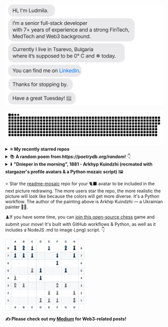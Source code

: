 [![](https://raw.githubusercontent.com/milaabl/milaabl/main/chat.svg)](https://www.linkedin.com/in/ludmila-a-dev/)

<!-- https://github.com/milaabl/milaabl/assets/86361434/c35b0e6f-acf0-435e-920d-b90faa4788ad -->

<img alt="Snake eating my contributions for breakfast🧉" src="https://raw.githubusercontent.com/milaabl/milaabl-readme/preview/github-contribution-grid-snake.svg" />

<details>
<summary>
  <strong>⭐ My recently starred repos </strong>
</summary>
  
<!-- Starred repos start -->
| Name | Url | Stars | Description |
| --- | --- |  --- |  --- |
| BogdanMFometescu/resume-builder|https://github.com/BogdanMFometescu/resume-builder|3|Django-based web application that allows users to create, update, and export professional resumes.|
| 0xMimir/Advance-CNN-LSTM-Model-for-Cryptocurrency-Forecasting|https://github.com/0xMimir/Advance-CNN-LSTM-Model-for-Cryptocurrency-Forecasting|5|CNN LSTM model used for predicting cryptocurrencies|
| b-hristov/b-hristov|https://github.com/b-hristov/b-hristov|1||
| CloverGit/CloverGit|https://github.com/CloverGit/CloverGit|5||
| TatevKaren/TatevKaren-data-science-portfolio|https://github.com/TatevKaren/TatevKaren-data-science-portfolio|51|Data Science Portfolio of Tatev Karen Aslanyan including Case Studies and Research Projects that I have completed that solve business problems or introduce new products. Case Study papers, codes, and additional resources are all included.|
| PiotrRut/elonmusk-twitter-notifier|https://github.com/PiotrRut/elonmusk-twitter-notifier|59|AI driven e-mail notifier for tweets mentioning stock from Elon Musk 📈|
| Vendicated/Vencord|https://github.com/Vendicated/Vencord|5471|The cutest Discord client mod|
| yeoman/yo|https://github.com/yeoman/yo|3751|CLI tool for running Yeoman generators|
| matter-labs/zksync-era|https://github.com/matter-labs/zksync-era|1285|zkSync era|
| 0age/create2crunch|https://github.com/0age/create2crunch|390|A Rust program for finding salts that create gas-efficient Ethereum addresses via CREATE2.|
| joshstevens19/ethereum-multicall|https://github.com/joshstevens19/ethereum-multicall|314|Ability to call many ethereum constant function calls in 1 JSONRPC request|
| threshold-network/token-dashboard|https://github.com/threshold-network/token-dashboard|21||
| LimeChain/mongoose-immutable-plugin|https://github.com/LimeChain/mongoose-immutable-plugin|2|Mongoose plugin guarding fields from modifications|
| ankitects/anki|https://github.com/ankitects/anki|16189|Anki's shared backend and web components, and the Qt frontend|
| lightningnetwork/lnd|https://github.com/lightningnetwork/lnd|7319|Lightning Network Daemon ⚡️|
| CoNarrative/mongo-immutable|https://github.com/CoNarrative/mongo-immutable|10|Immutable MongoDB.|
| lightningdevkit/rust-lightning|https://github.com/lightningdevkit/rust-lightning|1039|A highly modular Bitcoin Lightning library written in Rust. It's rust-lightning, not Rusty's Lightning!|
| node-lightning/node-lightning|https://github.com/node-lightning/node-lightning|128|Bitcoin Lighting Network implemented in Node.js|
| OpenZeppelin/openzeppelin-contracts-upgradeable|https://github.com/OpenZeppelin/openzeppelin-contracts-upgradeable|907|Upgradeable variant of OpenZeppelin Contracts, meant for use in upgradeable contracts. |
| dapphub/ds-test|https://github.com/dapphub/ds-test|194|Assertions, equality checks and other test helpers|
| hbarcelos/forge-multi-version|https://github.com/hbarcelos/forge-multi-version|23|Using forge with multiple solc versions|
| threshold-network/merkle-distribution|https://github.com/threshold-network/merkle-distribution|1|Threshold Network rewards generation and distribution|
| nucypher/nucypher-contracts|https://github.com/nucypher/nucypher-contracts|14|Ethereum contracts supporting TACo applications on the Threshold Network.|
| keep-network/tbtc-v2|https://github.com/keep-network/tbtc-v2|41|Trustlessly tokenized Bitcoin on Ethereum, version 2|
| TotallyMaliciousCryptoBro/TotallyMaliciousCryptoBro|https://github.com/TotallyMaliciousCryptoBro/TotallyMaliciousCryptoBro|4||
| ethereum/EIPs|https://github.com/ethereum/EIPs|12239|The Ethereum Improvement Proposal repository|
| pcaversaccio/reentrancy-attacks|https://github.com/pcaversaccio/reentrancy-attacks|1113|A chronological and (hopefully) complete list of reentrancy attacks to date.|
| StableLib/stablelib|https://github.com/StableLib/stablelib|148|A stable library of useful TypeScript/JavaScript code|
| snappyjs/node-request-queue|https://github.com/snappyjs/node-request-queue|8|A utility to queue up a number requests to be executed in parallel batches with possible waitTime between them.|
| TP-Lab/tp-js-sdk|https://github.com/TP-Lab/tp-js-sdk|185|TokenPocket JS API for Dapp of ETH, IOST, TRON, COSMOS, SOLANA, EOS etc. (mobile only)|

<!-- Starred repos end -->

</details>

<details>
  <summary>📚 <strong>A random poem from <em>https://poetrydb.org/random</em>!</strong> 👇 </summary>

<!-- Start poem -->
# 💮 The Canterbury Tales. The Man of Law's Tale. by *Geoffrey Chaucer*

<p>
    THE PROLOGUE.<br/><br/>Our Hoste saw well that the brighte sun<br/>Th' arc of his artificial day had run<br/>The fourthe part, and half an houre more;<br/>And, though he were not deep expert in lore,<br/>He wist it was the eight-and-twenty day<br/>Of April, that is messenger to May;<br/>And saw well that the shadow of every tree<br/>Was in its length of the same quantity<br/>That was the body erect that caused it;<br/>And therefore by the shadow he took his wit,<br/>That Phoebus, which that shone so clear and bright,<br/>Degrees was five-and-forty clomb on height;<br/>And for that day, as in that latitude,<br/>It was ten of the clock, he gan conclude;<br/>And suddenly he plight his horse about.<br/><br/>"Lordings," quoth he, "I warn you all this rout,<br/>The fourthe partie of this day is gone.<br/>Now for the love of God and of Saint John<br/>Lose no time, as farforth as ye may.<br/>Lordings, the time wasteth night and day,<br/>And steals from us, what privily sleeping,<br/>And what through negligence in our waking,<br/>As doth the stream, that turneth never again,<br/>Descending from the mountain to the plain.<br/>Well might Senec, and many a philosopher,<br/>Bewaile time more than gold in coffer.<br/>For loss of chattels may recover'd be,<br/>But loss of time shendeth us, quoth he.<br/><br/>It will not come again, withoute dread,<br/>No more than will Malkin's maidenhead,<br/>When she hath lost it in her wantonness.<br/>Let us not moulde thus in idleness.<br/>"Sir Man of Law," quoth he, "so have ye bliss,<br/>Tell us a tale anon, as forword is.<br/>Ye be submitted through your free assent<br/>To stand in this case at my judgement.<br/>Acquit you now, and holde your behest;<br/>Then have ye done your devoir at the least."<br/>"Hoste," quoth he, "de par dieux jeo asente;<br/>To breake forword is not mine intent.<br/>Behest is debt, and I would hold it fain,<br/>All my behest; I can no better sayn.<br/>For such law as a man gives another wight,<br/>He should himselfe usen it by right.<br/>Thus will our text: but natheless certain<br/>I can right now no thrifty tale sayn,<br/>But Chaucer (though he can but lewedly<br/>On metres and on rhyming craftily)<br/>Hath said them, in such English as he can,<br/>Of olde time, as knoweth many a man.<br/>And if he have not said them, leve brother,<br/>In one book, he hath said them in another<br/>For he hath told of lovers up and down,<br/>More than Ovide made of mentioun<br/>In his Epistolae, that be full old.<br/>Why should I telle them, since they he told?<br/>In youth he made of Ceyx and Alcyon,<br/>And since then he hath spoke of every one<br/>These noble wives, and these lovers eke.<br/>Whoso that will his large volume seek<br/>Called the Saintes' Legend of Cupid:<br/>There may he see the large woundes wide<br/>Of Lucrece, and of Babylon Thisbe;<br/>The sword of Dido for the false Enee;<br/>The tree of Phillis for her Demophon;<br/>The plaint of Diane, and of Hermion,<br/>Of Ariadne, and Hypsipile;<br/>The barren isle standing in the sea;<br/>The drown'd Leander for his fair Hero;<br/>The teares of Helene, and eke the woe<br/>Of Briseis, and Laodamia;<br/>The cruelty of thee, Queen Medea,<br/>Thy little children hanging by the halse,<br/>For thy Jason, that was of love so false.<br/>Hypermnestra, Penelop', Alcest',<br/>Your wifehood he commendeth with the best.<br/>But certainly no worde writeth he<br/>Of thilke wick' example of Canace,<br/>That loved her own brother sinfully;<br/>(Of all such cursed stories I say, Fy),<br/>Or else of Tyrius Apollonius,<br/>How that the cursed king Antiochus<br/>Bereft his daughter of her maidenhead;<br/>That is so horrible a tale to read,<br/>When he her threw upon the pavement.<br/>And therefore he, of full avisement,<br/>Would never write in none of his sermons<br/>Of such unkind abominations;<br/>Nor I will none rehearse, if that I may.<br/>But of my tale how shall I do this day?<br/>Me were loth to be liken'd doubteless<br/>To Muses, that men call Pierides<br/>(Metamorphoseos  wot what I mean),<br/>But natheless I recke not a bean,<br/>Though I come after him with hawebake;<br/>I speak in prose, and let him rhymes make."<br/>And with that word, he with a sober cheer<br/>Began his tale, and said as ye shall hear.<br/><br/>THE TALE.<br/><br/>O scatheful harm, condition of poverty,<br/>With thirst, with cold, with hunger so confounded;<br/>To aske help thee shameth in thine hearte;<br/>If thou none ask, so sore art thou y-wounded,<br/>That very need unwrappeth all thy wound hid.<br/>Maugre thine head thou must for indigence<br/>Or steal, or beg, or borrow thy dispence.<br/><br/>Thou blamest Christ, and sayst full bitterly,<br/>He misdeparteth riches temporal;<br/>Thy neighebour thou witest sinfully,<br/>And sayst, thou hast too little, and he hath all:<br/>"Parfay (sayst thou) sometime he reckon shall,<br/>When that his tail shall brennen in the glede,<br/>For he not help'd the needful in their need."<br/><br/>Hearken what is the sentence of the wise:<br/>Better to die than to have indigence.<br/>Thy selve neighebour will thee despise,<br/>If thou be poor, farewell thy reverence.<br/>Yet of the wise man take this sentence,<br/>Alle the days of poore men be wick',<br/>Beware therefore ere thou come to that prick.<br/><br/>If thou be poor, thy brother hateth thee,<br/>And all thy friendes flee from thee, alas!<br/>O riche merchants, full of wealth be ye,<br/>O noble, prudent folk, as in this case,<br/>Your bagges be not fill'd with ambes ace,<br/>But with six-cinque, that runneth for your chance;<br/>At Christenmass well merry may ye dance.<br/><br/>Ye seeke land and sea for your winnings,<br/>As wise folk ye knowen all th' estate<br/>Of regnes; ye be fathers of tidings,<br/>And tales, both of peace and of debate:<br/>I were right now of tales desolate,<br/>But that a merchant, gone in many a year,<br/>Me taught a tale, which ye shall after hear.<br/><br/>In Syria whilom dwelt a company<br/>Of chapmen rich, and thereto sad and true,<br/>Clothes of gold, and satins rich of hue.<br/>That widewhere sent their spicery,<br/>Their chaffare was so thriftly and so new,<br/>That every wight had dainty to chaffare<br/>With them, and eke to selle them their ware.<br/><br/>Now fell it, that the masters of that sort<br/>Have shapen them to Rome for to wend,<br/>Were it for chapmanhood or for disport,<br/>None other message would they thither send,<br/>But come themselves to Rome, this is the end:<br/>And in such place as thought them a vantage<br/>For their intent, they took their herbergage.<br/><br/>Sojourned have these merchants in that town<br/>A certain time as fell to their pleasance:<br/>And so befell, that th' excellent renown<br/>Of th' emperore's daughter, Dame Constance,<br/>Reported was, with every circumstance,<br/>Unto these Syrian merchants in such wise,<br/>From day to day, as I shall you devise<br/><br/>This was the common voice of every man<br/>"Our emperor of Rome, God him see,<br/>A daughter hath, that since the the world began,<br/>To reckon as well her goodness and beauty,<br/>Was never such another as is she:<br/>I pray to God in honour her sustene,<br/>And would she were of all Europe the queen.<br/><br/>"In her is highe beauty without pride,<br/>And youth withoute greenhood or folly:<br/>To all her workes virtue is her guide;<br/>Humbless hath slain in her all tyranny:<br/>She is the mirror of all courtesy,<br/>Her heart a very chamber of holiness,<br/>Her hand minister of freedom for almess."<br/><br/>And all this voice was sooth, as God is true;<br/>But now to purpose let us turn again.<br/>These merchants have done freight their shippes new,<br/>And when they have this blissful maiden seen,<br/>Home to Syria then they went full fain,<br/>And did their needes, as they have done yore,<br/>And liv'd in weal; I can you say no more.<br/><br/>Now fell it, that these merchants stood in grace<br/>Of him that was the Soudan of Syrie:<br/>For when they came from any strange place<br/>He would of his benigne courtesy<br/>Make them good cheer, and busily espy<br/>Tidings of sundry regnes, for to lear<br/>The wonders that they mighte see or hear.<br/><br/>Amonges other thinges, specially<br/>These merchants have him told of Dame Constance<br/>So great nobless, in earnest so royally,<br/>That this Soudan hath caught so great pleasance<br/>To have her figure in his remembrance,<br/>That all his lust, and all his busy cure,<br/>Was for to love her while his life may dure.<br/><br/>Paraventure in thilke large book,<br/>Which that men call the heaven, y-written was<br/>With starres, when that he his birthe took,<br/>That he for love should have his death, alas!<br/>For in the starres, clearer than is glass,<br/>Is written, God wot, whoso could it read,<br/>The death of every man withoute dread.<br/><br/>In starres many a winter therebeforn<br/>Was writ the death of Hector, Achilles,<br/>Of Pompey, Julius, ere they were born;<br/>The strife of Thebes; and of Hercules,<br/>Of Samson, Turnus, and of Socrates<br/>The death; but mennes wittes be so dull,<br/>That no wight can well read it at the full.<br/><br/>This Soudan for his privy council sent,<br/>And, shortly of this matter for to pace,<br/>He hath to them declared his intent,<br/>And told them certain, but he might have grace<br/>To have Constance, within a little space,<br/>He was but dead; and charged them in hie<br/>To shape for his life some remedy.<br/><br/>Diverse men diverse thinges said;<br/>And arguments they casten up and down;<br/>Many a subtle reason forth they laid;<br/>They speak of magic, and abusion;<br/>But finally, as in conclusion,<br/>They cannot see in that none avantage,<br/>Nor in no other way, save marriage.<br/><br/>Then saw they therein such difficulty<br/>By way of reason, for to speak all plain,<br/>Because that there was such diversity<br/>Between their bothe lawes, that they sayn,<br/>They trowe that no Christian prince would fain<br/>Wedden his child under our lawe sweet,<br/>That us was given by Mahound our prophete.<br/><br/>And he answered: "Rather than I lose<br/>Constance, I will be christen'd doubteless<br/>I must be hers, I may none other choose,<br/>I pray you hold your arguments in peace,<br/>Save my life, and be not reckeless<br/>To gette her that hath my life in cure,<br/>For in this woe I may not long endure."<br/><br/>What needeth greater dilatation?<br/>I say, by treaty and ambassadry,<br/>And by the Pope's mediation,<br/>And all the Church, and all the chivalry,<br/>That in destruction of Mah'metry,<br/>And in increase of Christe's lawe dear,<br/>They be accorded so as ye may hear;<br/><br/>How that the Soudan, and his baronage,<br/>And all his lieges, shall y-christen'd be,<br/>And he shall have Constance in marriage,<br/>And certain gold, I n'ot what quantity,<br/>And hereto find they suffisant surety.<br/>The same accord is sworn on either side;<br/>Now, fair Constance, Almighty God thee guide!<br/><br/>Now woulde some men waiten, as I guess,<br/>That I should tellen all the purveyance,<br/>The which the emperor of his noblesse<br/>Hath shapen for his daughter, Dame Constance.<br/>Well may men know that so great ordinance<br/>May no man tellen in a little clause,<br/>As was arrayed for so high a cause.<br/><br/>Bishops be shapen with her for to wend,<br/>Lordes, ladies, and knightes of renown,<br/>And other folk enough, this is the end.<br/>And notified is throughout all the town,<br/>That every wight with great devotioun<br/>Should pray to Christ, that he this marriage<br/>Receive in gree, and speede this voyage.<br/><br/>The day is comen of her departing, --<br/>I say the woful fatal day is come,<br/>That there may be no longer tarrying,<br/>But forward they them dressen all and some.<br/>Constance, that was with sorrow all o'ercome,<br/>Full pale arose, and dressed her to wend,<br/>For well she saw there was no other end.<br/><br/>Alas! what wonder is it though she wept,<br/>That shall be sent to a strange nation<br/>From friendes, that so tenderly her kept,<br/>And to be bound under subjection<br/>of one, she knew not his condition?<br/>Husbands be all good, and have been of yore,<br/>That knowe wives; I dare say no more.<br/><br/>"Father," she said, "thy wretched child Constance,<br/>Thy younge daughter, foster'd up so soft,<br/>And you, my mother, my sov'reign pleasance<br/>Over all thing, out-taken Christ on loft,<br/>Constance your child her recommendeth oft<br/>Unto your grace; for I shall to Syrie,<br/>Nor shall I ever see you more with eye.<br/><br/>"Alas! unto the barbarous nation<br/>I must anon, since that it is your will:<br/>But Christ, that starf for our redemption,<br/>So give me grace his hestes to fulfil.<br/>I, wretched woman, no force though I spill!<br/>Women are born to thraldom and penance,<br/>And to be under mannes governance."<br/><br/>I trow at Troy when Pyrrhus brake the wall,<br/>Or Ilion burnt, or Thebes the city,<br/>Nor at Rome for the harm through Hannibal,<br/>That Romans hath y-vanquish'd times three,<br/>Was heard such tender weeping for pity,<br/>As in the chamber was for her parting;<br/>But forth she must, whether she weep or sing.<br/><br/>O firste moving cruel Firmament,<br/>With thy diurnal sway that crowdest aye,<br/>And hurtlest all from East till Occident<br/>That naturally would hold another way;<br/>Thy crowding set the heav'n in such array<br/>At the beginning of this fierce voyage,<br/>That cruel Mars hath slain this marriage.<br/><br/>Unfortunate ascendant tortuous,<br/>Of which the lord is helpless fall'n, alas!<br/>Out of his angle into the darkest house;<br/>O Mars, O Atyzar, as in this case;<br/>O feeble Moon, unhappy is thy pace.<br/>Thou knittest thee where thou art not receiv'd,<br/>Where thou wert well, from thennes art thou weiv'd.<br/><br/>Imprudent emperor of Rome, alas!<br/>Was there no philosopher in all thy town?<br/>Is no time bet than other in such case?<br/>Of voyage is there none election,<br/>Namely to folk of high condition,<br/>Not when a root is of a birth y-know?<br/>Alas! we be too lewed, or too slow.<br/><br/>To ship was brought this woeful faire maid<br/>Solemnely, with every circumstance:<br/>"Now Jesus Christ be with you all," she said.<br/>There is no more,but "Farewell, fair Constance."<br/>She pained her to make good countenance.<br/>And forth I let her sail in this manner,<br/>And turn I will again to my matter.<br/><br/>The mother of the Soudan, well of vices,<br/>Espied hath her sone's plain intent,<br/>How he will leave his olde sacrifices:<br/>And right anon she for her council sent,<br/>And they be come, to knowe what she meant,<br/>And when assembled was this folk in fere,<br/>She sat her down, and said as ye shall hear.<br/><br/>"Lordes," she said, "ye knowen every one,<br/>How that my son in point is for to lete<br/>The holy lawes of our Alkaron,<br/>Given by God's messenger Mahomete:<br/>But one avow to greate God I hete,<br/>Life shall rather out of my body start,<br/>Than Mahomet's law go out of mine heart.<br/><br/>"What should us tiden of this newe law,<br/>But thraldom to our bodies, and penance,<br/>And afterward in hell to be y-draw,<br/>For we renied Mahound our creance?<br/>But, lordes, will ye maken assurance,<br/>As I shall say, assenting to my lore?<br/>And I shall make us safe for evermore."<br/><br/>They sworen and assented every man<br/>To live with her and die, and by her stand:<br/>And every one, in the best wise he can,<br/>To strengthen her shall all his friendes fand.<br/>And she hath this emprise taken in hand,<br/>Which ye shall heare that I shall devise;<br/>And to them all she spake right in this wise.<br/><br/>"We shall first feign us Christendom to take;<br/>Cold water shall not grieve us but a lite:<br/>And I shall such a feast and revel make,<br/>That, as I trow, I shall the Soudan quite.<br/>For though his wife be christen'd ne'er so white,<br/>She shall have need to wash away the red,<br/>Though she a fount of water with her led."<br/><br/>O Soudaness, root of iniquity,<br/>Virago thou, Semiramis the second!<br/>O serpent under femininity,<br/>Like to the serpent deep in hell y-bound!<br/>O feigned woman, all that may confound<br/>Virtue and innocence, through thy malice,<br/>Is bred in thee, as nest of every vice!<br/><br/>O Satan envious! since thilke day<br/>That thou wert chased from our heritage,<br/>Well knowest thou to woman th' olde way.<br/>Thou madest Eve to bring us in servage:<br/>Thou wilt fordo this Christian marriage:<br/>Thine instrument so (well-away the while!)<br/>Mak'st thou of women when thou wilt beguile.<br/><br/>This Soudaness, whom I thus blame and warray,<br/>Let privily her council go their way:<br/>Why should I in this tale longer tarry?<br/>She rode unto the Soudan on a day,<br/>And said him, that she would reny her lay,<br/>And Christendom of priestes' handes fong,<br/>Repenting her she heathen was so long;<br/><br/>Beseeching him to do her that honour,<br/>That she might have the Christian folk to feast:<br/>"To please them I will do my labour."<br/>The Soudan said, "I will do at your hest,"<br/>And kneeling, thanked her for that request;<br/>So glad he was, he wist not what to say.<br/>She kiss'd her son, and home she went her way.<br/><br/>Arrived be these Christian folk to land<br/>In Syria, with a great solemne rout,<br/>And hastily this Soudan sent his sond,<br/>First to his mother, and all the realm about,<br/>And said, his wife was comen out of doubt,<br/>And pray'd them for to ride again the queen,<br/>The honour of his regne to sustene.<br/><br/>Great was the press, and rich was the array<br/>Of Syrians and Romans met in fere.<br/>The mother of the Soudan rich and gay<br/>Received her with all so glad a cheer<br/>As any mother might her daughter dear<br/>And to the nexte city there beside<br/>A softe pace solemnely they ride.<br/><br/>Nought, trow I, the triumph of Julius<br/>Of which that Lucan maketh such a boast,<br/>Was royaller, or more curious,<br/>Than was th' assembly of this blissful host<br/>But O this scorpion, this wicked ghost,<br/>The Soudaness, for all her flattering<br/>Cast under this full mortally to sting.<br/><br/>The Soudan came himself soon after this,<br/>So royally, that wonder is to tell,<br/>And welcomed her with all joy and bliss.<br/>And thus in mirth and joy I let them dwell.<br/>The fruit of his matter is that I tell;<br/>When the time came, men thought it for the best<br/>That revel stint, and men go to their rest.<br/><br/>The time is come that this old Soudaness<br/>Ordained hath the feast of which I told,<br/>And to the feast the Christian folk them dress<br/>In general, yea, bothe young and old.<br/>There may men feast and royalty behold,<br/>And dainties more than I can you devise;<br/>But all too dear they bought it ere they rise.<br/><br/>O sudden woe, that ev'r art successour<br/>To worldly bliss! sprent is with bitterness<br/>Th' end of our joy, of our worldly labour;<br/>Woe occupies the fine of our gladness.<br/>Hearken this counsel, for thy sickerness:<br/>Upon thy glade days have in thy mind<br/>The unware woe of harm, that comes behind.<br/><br/>For, shortly for to tell it at a word,<br/>The Soudan and the Christians every one<br/>Were all to-hewn and sticked at the board,<br/>But it were only Dame Constance alone.<br/>This olde Soudaness, this cursed crone,<br/>Had with her friendes done this cursed deed,<br/>For she herself would all the country lead.<br/><br/>Nor there was Syrian that was converted,<br/>That of the counsel of the Soudan wot,<br/>That was not all to-hewn, ere he asterted:<br/>And Constance have they ta'en anon foot-hot,<br/>And in a ship all steereless, God wot,<br/>They have her set, and bid her learn to sail<br/>Out of Syria again-ward to Itale.<br/><br/>A certain treasure that she thither lad,<br/>And, sooth to say, of victual great plenty,<br/>They have her giv'n, and clothes eke she had<br/>And forth she sailed in the salte sea:<br/>O my Constance, full of benignity,<br/>O emperores younge daughter dear,<br/>He that is lord of fortune be thy steer!<br/><br/>She bless'd herself, and with full piteous voice<br/>Unto the cross of Christ thus saide she;<br/>"O dear, O wealful altar, holy cross,<br/>Red of the Lambes blood, full of pity,<br/>That wash'd the world from old iniquity,<br/>Me from the fiend and from his clawes keep,<br/>That day that I shall drenchen in the deepe.<br/><br/>"Victorious tree, protection of the true,<br/>That only worthy were for to bear<br/>The King of Heaven, with his woundes new,<br/>The white Lamb, that hurt was with a spear;<br/>Flemer of fiendes out of him and her<br/>On which thy limbes faithfully extend,<br/>Me keep, and give me might my life to mend."<br/><br/>Yeares and days floated this creature<br/>Throughout the sea of Greece, unto the strait<br/>Of Maroc, as it was her a venture:<br/>On many a sorry meal now may she bait,<br/>After her death full often may she wait,<br/>Ere that the wilde waves will her drive<br/>Unto the place there as she shall arrive.<br/><br/>Men mighten aske, why she was not slain?<br/>Eke at the feast who might her body save?<br/>And I answer to that demand again,<br/>Who saved Daniel in the horrible cave,<br/>Where every wight, save he, master or knave,<br/>Was with the lion frett, ere he astart?<br/>No wight but God, that he bare in his heart.<br/><br/>God list to shew his wonderful miracle<br/>In her, that we should see his mighty workes:<br/>Christ, which that is to every harm triacle,<br/>By certain meanes oft, as knowe clerkes,<br/>Doth thing for certain ende, that full derk is<br/>To manne's wit, that for our, ignorance<br/>Ne cannot know his prudent purveyance.<br/><br/>Now since she was not at the feast y-slaw,<br/>Who kepte her from drowning in the sea?<br/>Who kepte Jonas in the fish's maw,<br/>Till he was spouted up at Nineveh?<br/>Well may men know, it was no wight but he<br/>That kept the Hebrew people from drowning,<br/>With drye feet throughout the sea passing.<br/><br/>Who bade the foure spirits of tempest,<br/>That power have t' annoye land and sea,<br/>Both north and south, and also west and east,<br/>Annoye neither sea, nor land, nor tree?<br/>Soothly the commander of that was he<br/>That from the tempest aye this woman kept,<br/>As well when she awoke as when she slept.<br/><br/>Where might this woman meat and drinke have?<br/>Three year and more how lasted her vitaille?<br/>Who fed the Egyptian Mary in the cave<br/>Or in desert? no wight but Christ sans faille.<br/>Five thousand folk it was as great marvaille<br/>With loaves five and fishes two to feed<br/>God sent his foison at her greate need.<br/><br/>She drived forth into our ocean<br/>Throughout our wilde sea, till at the last<br/>Under an hold, that nempnen I not can,<br/>Far in Northumberland, the wave her cast<br/>And in the sand her ship sticked so fast<br/>That thennes would it not in all a tide:<br/>The will of Christ was that she should abide.<br/><br/>The Constable of the castle down did fare<br/>To see this wreck, and all the ship he sought,<br/>And found this weary woman full of care;<br/>He found also the treasure that she brought:<br/>In her language mercy she besought,<br/>The life out of her body for to twin,<br/>Her to deliver of woe that she was in.<br/><br/>A manner Latin corrupt  was her speech,<br/>But algate thereby was she understond.<br/>The Constable, when him list no longer seech,<br/>This woeful woman brought he to the lond.<br/>She kneeled down, and thanked Godde's sond;<br/>But what she was she would to no man say<br/>For foul nor fair, although that she should dey.<br/><br/>She said, she was so mazed in the sea,<br/>That she forgot her minde, by her truth.<br/>The Constable had of her so great pity<br/>And eke his wife, that they wept for ruth:<br/>She was so diligent withoute slouth<br/>To serve and please every one in that place,<br/>That all her lov'd, that looked in her face.<br/><br/>The Constable and Dame Hermegild his wife<br/>Were Pagans, and that country every where;<br/>But Hermegild lov'd Constance as her life;<br/>And Constance had so long sojourned there<br/>In orisons, with many a bitter tear,<br/>Till Jesus had converted through His grace<br/>Dame Hermegild, Constabless of that place.<br/><br/>In all that land no Christians durste rout;<br/>All Christian folk had fled from that country<br/>Through Pagans, that conquered all about<br/>The plages of the North by land and sea.<br/>To Wales had fled the Christianity<br/>Of olde Britons, dwelling in this isle;<br/>There was their refuge for the meanewhile.<br/><br/>But yet n'ere Christian Britons so exiled,<br/>That there n'ere some which in their privity<br/>Honoured Christ, and heathen folk beguiled;<br/>And nigh the castle such there dwelled three:<br/>And one of them was blind, and might not see,<br/>But it were with thilk eyen of his mind,<br/>With which men maye see when they be blind.<br/><br/>Bright was the sun, as in a summer's day,<br/>For which the Constable, and his wife also,<br/>And Constance, have y-take the righte way<br/>Toward the sea a furlong way or two,<br/>To playen, and to roame to and fro;<br/>And in their walk this blinde man they met,<br/>Crooked and old, with eyen fast y-shet.<br/><br/>"In the name of Christ," cried this blind Briton,<br/>"Dame Hermegild, give me my sight again!"<br/>This lady wax'd afrayed of that soun',<br/>Lest that her husband, shortly for to sayn,<br/>Would her for Jesus Christe's love have slain,<br/>Till Constance made her hold, and bade her wirch<br/>The will of Christ, as daughter of holy Church<br/><br/>The Constable wax'd abashed of that sight,<br/>And saide; "What amounteth all this fare?"<br/>Constance answered; "Sir, it is Christ's might,<br/>That helpeth folk out of the fiendes snare:"<br/>And so farforth she gan our law declare,<br/>That she the Constable, ere that it were eve,<br/>Converted, and on Christ made him believe.<br/><br/>This Constable was not lord of the place<br/>Of which I speak, there as he Constance fand,<br/>But kept it strongly many a winter space,<br/>Under Alla, king of Northumberland,<br/>That was full wise, and worthy of his hand<br/>Against the Scotes, as men may well hear;<br/>But turn I will again to my mattere.<br/><br/>Satan, that ever us waiteth to beguile,<br/>Saw of Constance all her perfectioun,<br/>And cast anon how he might quite her while;<br/>And made a young knight, that dwelt in that town,<br/>Love her so hot of foul affectioun,<br/>That verily him thought that he should spill<br/>But he of her might ones have his will.<br/><br/>He wooed her, but it availed nought;<br/>She woulde do no sinne by no way:<br/>And for despite, he compassed his thought<br/>To make her a shameful death to dey;<br/>He waiteth when the Constable is away,<br/>And privily upon a night he crept<br/>In Hermegilda's chamber while she slept.<br/><br/>Weary, forwaked in her orisons,<br/>Sleepeth Constance, and Hermegild also.<br/>This knight, through Satanas' temptation;<br/>All softetly is to the bed y-go,<br/>And cut the throat of Hermegild in two,<br/>And laid the bloody knife by Dame Constance,<br/>And went his way, there God give him mischance.<br/><br/>Soon after came the Constable home again,<br/>And eke Alla that king was of that land,<br/>And saw his wife dispiteously slain,<br/>For which full oft he wept and wrung his hand;<br/>And ill the bed the bloody knife he fand<br/>By Dame Constance: Alas! what might she say?<br/>For very woe her wit was all away.<br/><br/>To King Alla was told all this mischance<br/>And eke the time, and where, and in what wise<br/>That in a ship was founden this Constance,<br/>As here before ye have me heard devise:<br/>The kinges heart for pity gan agrise,<br/>When he saw so benign a creature<br/>Fall in disease and in misaventure.<br/><br/>For as the lamb toward his death is brought,<br/>So stood this innocent before the king:<br/>This false knight, that had this treason wrought,<br/>Bore her in hand that she had done this thing:<br/>But natheless there was great murmuring<br/>Among the people, that say they cannot guess<br/>That she had done so great a wickedness.<br/><br/>For they had seen her ever virtuous,<br/>And loving Hermegild right as her life:<br/>Of this bare witness each one in that house,<br/>Save he that Hermegild slew with his knife:<br/>This gentle king had caught a great motife<br/>Of this witness, and thought he would inquere<br/>Deeper into this case, the truth to lear.<br/><br/>Alas! Constance, thou has no champion,<br/>Nor fighte canst thou not, so well-away!<br/>But he that starf for our redemption,<br/>And bound Satan, and yet li'th where he lay,<br/>So be thy stronge champion this day:<br/>For, but Christ upon thee miracle kithe,<br/>Withoute guilt thou shalt be slain as swithe.<br/><br/>She set her down on knees, and thus she said;<br/>"Immortal God, that savedest Susanne<br/>From false blame; and thou merciful maid,<br/>Mary I mean, the daughter to Saint Anne,<br/>Before whose child the angels sing Osanne,<br/>If I be guiltless of this felony,<br/>My succour be, or elles shall I die."<br/><br/>Have ye not seen sometime a pale face<br/>(Among a press) of him that hath been lad<br/>Toward his death, where he getteth no grace,<br/>And such a colour in his face hath had,<br/>Men mighte know him that was so bestad<br/>Amonges all the faces in that rout?<br/>So stood Constance, and looked her about.<br/><br/>O queenes living in prosperity,<br/>Duchesses, and ye ladies every one,<br/>Have some ruth on her adversity!<br/>An emperor's daughter, she stood alone;<br/>She had no wight to whom to make her moan.<br/>O blood royal, that standest in this drede,<br/>Far be thy friendes in thy greate need!<br/><br/>This king Alla had such compassioun,<br/>As gentle heart is full filled of pity,<br/>That from his eyen ran the water down<br/>"Now hastily do fetch a book," quoth he;<br/>"And if this knight will sweare, how that she<br/>This woman slew, yet will we us advise<br/>Whom that we will that shall be our justice."<br/><br/>A Briton book, written with Evangiles,<br/>Was  fetched, and on this book he swore anon<br/>She guilty was; and, in the meanewhiles,<br/>An hand him smote upon the necke bone,<br/>That down he fell at once right as a stone:<br/>And both his eyen burst out of his face<br/>In sight of ev'rybody in that place.<br/><br/>A voice was heard, in general audience,<br/>That said; "Thou hast deslander'd guilteless<br/>The daughter of holy Church in high presence;<br/>Thus hast thou done, and yet hold I my peace?"<br/>Of this marvel aghast was all the press,<br/>As mazed folk they stood every one<br/>For dread of wreake, save Constance alone.<br/><br/>Great was the dread and eke the repentance<br/>Of them that hadde wrong suspicion<br/>Upon this sely innocent Constance;<br/>And for this miracle, in conclusion,<br/>And by Constance's mediation,<br/>The king, and many another in that place,<br/>Converted was, thanked be Christe's grace!<br/><br/>This false knight was slain for his untruth<br/>By judgement of Alla hastily;<br/>And yet Constance had of his death great ruth;<br/>And after this Jesus of his mercy<br/>Made Alla wedde full solemnely<br/>This holy woman, that is so bright and sheen,<br/>And thus hath Christ y-made Constance a queen.<br/><br/>But who was woeful, if I shall not lie,<br/>Of this wedding but Donegild, and no mo',<br/>The kinge's mother, full of tyranny?<br/>Her thought her cursed heart would burst in two;<br/>She would not that her son had done so;<br/>Her thought it a despite that he should take<br/>So strange a creature unto his make.<br/><br/>Me list not of the chaff nor of the stre<br/>Make so long a tale, as of the corn.<br/>What should I tellen of the royalty<br/>Of this marriage, or which course goes beforn,<br/>Who bloweth in a trump or in an horn?<br/>The fruit of every tale is for to say;<br/>They eat and drink, and dance, and sing, and play.<br/><br/>They go to bed, as it was skill and right;<br/>For though that wives be full holy things,<br/>They muste take in patience at night<br/>Such manner necessaries as be pleasings<br/>To folk that have y-wedded them with rings,<br/>And lay a lite their holiness aside<br/>As for the time, it may no better betide.<br/><br/>On her he got a knave child anon,<br/>And to a Bishop and to his Constable eke<br/>He took his wife to keep, when he is gone<br/>To Scotland-ward, his foemen for to seek.<br/>Now fair Constance, that is so humble and meek,<br/>So long is gone with childe till that still<br/>She held her chamb'r, abiding Christe's will<br/><br/>The time is come, a knave child she bare;<br/>Mauricius at the font-stone they him call.<br/>This Constable doth forth come a messenger,<br/>And wrote unto his king that clep'd was All',<br/>How that this blissful tiding is befall,<br/>And other tidings speedful for to say<br/>He hath the letter, and forth he go'th his way.<br/><br/>This messenger, to do his avantage,<br/>Unto the kinge's mother rideth swithe,<br/>And saluteth her full fair in his language.<br/>"Madame," quoth he, "ye may be glad and blithe,<br/>And thanke God an hundred thousand sithe;<br/>My lady queen hath child, withoute doubt,<br/>To joy and bliss of all this realm about.<br/><br/>"Lo, here the letter sealed of this thing,<br/>That I must bear with all the haste I may:<br/>If ye will aught unto your son the king,<br/>I am your servant both by night and day."<br/>Donegild answer'd, "As now at this time, nay;<br/>But here I will all night thou take thy rest,<br/>To-morrow will I say thee what me lest."<br/><br/>This messenger drank sadly ale and wine,<br/>And stolen were his letters privily<br/>Out of his box, while he slept as a swine;<br/>And counterfeited was full subtilly<br/>Another letter, wrote full sinfully,<br/>Unto the king, direct of this mattere<br/>From his Constable, as ye shall after hear.<br/><br/>This letter said, the queen deliver'd was<br/>Of so horrible a fiendlike creature,<br/>That in the castle none so hardy was<br/>That any while he durst therein endure:<br/>The mother was an elf by aventure<br/>Become, by charmes or by sorcery,<br/>And every man hated her company.<br/><br/>Woe was this king when he this letter had seen,<br/>But to no wight he told his sorrows sore,<br/>But with his owen hand he wrote again,<br/>"Welcome the sond of Christ for evermore<br/>To me, that am now learned in this lore:<br/>Lord, welcome be thy lust and thy pleasance,<br/>My lust I put all in thine ordinance.<br/><br/>"Keepe this child, albeit foul or fair,<br/>And eke my wife, unto mine homecoming:<br/>Christ when him list may send to me an heir<br/>More agreeable than this to my liking."<br/>This letter he sealed, privily weeping.<br/>Which to the messenger was taken soon,<br/>And forth he went, there is no more to do'n.<br/><br/>O messenger full fill'd of drunkenness,<br/>Strong is thy breath, thy limbes falter aye,<br/>And thou betrayest alle secretness;<br/>Thy mind is lorn, thou janglest as a jay;<br/>Thy face is turned in a new array;<br/>Where drunkenness reigneth in any rout,<br/>There is no counsel hid, withoute doubt.<br/><br/>O Donegild, I have no English dign<br/>Unto thy malice, and thy tyranny:<br/>And therefore to the fiend I thee resign,<br/>Let him indite of all thy treachery<br/>'Fy, mannish, fy! O nay, by God I lie;<br/>Fy, fiendlike spirit! for I dare well tell,<br/>Though thou here walk, thy spirit is in hell.<br/><br/>This messenger came from the king again,<br/>And at the kinge's mother's court he light,<br/>And she was of this messenger full fain,<br/>And pleased him in all that e'er she might.<br/>He drank, and well his girdle underpight;<br/>He slept, and eke he snored in his guise<br/>All night, until the sun began to rise.<br/><br/>Eft were his letters stolen every one,<br/>And counterfeited letters in this wise:<br/>The king commanded his Constable anon,<br/>On pain of hanging and of high jewise,<br/>That he should suffer in no manner wise<br/>Constance within his regne for to abide<br/>Three dayes, and a quarter of a tide;<br/><br/>But in the same ship as he her fand,<br/>Her and her younge son, and all her gear,<br/>He shoulde put, and crowd her from the land,<br/>And charge her, that she never eft come there.<br/>O my Constance, well may thy ghost have fear,<br/>And sleeping in thy dream be in penance,<br/>When Donegild cast all this ordinance.<br/><br/>This messenger, on morrow when he woke,<br/>Unto the castle held the nexte way,<br/>And to the constable the letter took;<br/>And when he this dispiteous letter sey,<br/>Full oft he said, "Alas, and well-away!<br/>Lord Christ," quoth he, "how may this world endure?<br/>So full of sin is many a creature.<br/><br/>"O mighty God, if that it be thy will,<br/>Since thou art rightful judge, how may it be<br/>That thou wilt suffer innocence to spill,<br/>And wicked folk reign in prosperity?<br/>Ah! good Constance, alas! so woe is me,<br/>That I must be thy tormentor, or dey<br/>A shameful death, there is no other way.<br/><br/>Wept bothe young and old in all that place,<br/>When that the king this cursed letter sent;<br/>And Constance, with a deadly pale face,<br/>The fourthe day toward her ship she went.<br/>But natheless she took in good intent<br/>The will of Christ, and kneeling on the strond<br/>She saide, "Lord, aye welcome be thy sond<br/><br/>"He that me kepte from the false blame,<br/>While I was in the land amonges you,<br/>He can me keep from harm and eke from shame<br/>In the salt sea, although I see not how<br/>As strong as ever he was, he is yet now,<br/>In him trust I, and in his mother dere,<br/>That is to me my sail and eke my stere."<br/><br/>Her little child lay weeping in her arm<br/>And, kneeling, piteously to him she said<br/>"Peace, little son, I will do thee no harm:"<br/>With that her kerchief off her head she braid,<br/>And over his little eyen she it laid,<br/>And in her arm she lulled it full fast,<br/>And unto heav'n her eyen up she cast.<br/><br/>"Mother," quoth she, "and maiden bright, Mary,<br/>Sooth is, that through a woman's eggement<br/>Mankind was lorn, and damned aye to die;<br/>For which thy child was on a cross y-rent:<br/>Thy blissful eyen saw all his torment,<br/>Then is there no comparison between<br/>Thy woe, and any woe man may sustene.<br/><br/>"Thou saw'st thy child y-slain before thine eyen,<br/>And yet now lives my little child, parfay:<br/>Now, lady bright, to whom the woeful cryen,<br/>Thou glory of womanhood, thou faire may,<br/>Thou haven of refuge, bright star of day,<br/>Rue on my child, that of thy gentleness<br/>Ruest on every rueful in distress.<br/><br/>"O little child, alas! what is thy guilt,<br/>That never wroughtest sin as yet, pardie?<br/>Why will thine harde father have thee spilt?<br/>O mercy, deare Constable," quoth she,<br/>"And let my little child here dwell with thee:<br/>And if thou dar'st not save him from blame,<br/>So kiss him ones in his father's name."<br/><br/>Therewith she looked backward to the land,<br/>And saide, "Farewell, husband rutheless!"<br/>And up she rose, and walked down the strand<br/>Toward the ship, her following all the press:<br/>And ever she pray'd her child to hold his peace,<br/>And took her leave, and with an holy intent<br/>She blessed her, and to the ship she went.<br/><br/>Victualed was the ship, it is no drede,<br/>Abundantly for her a full long space:<br/>And other necessaries that should need<br/>She had enough, heried be Godde's grace:<br/>For wind and weather, Almighty God purchase,<br/>And bring her home; I can no better say;<br/>But in the sea she drived forth her way.<br/><br/>Alla the king came home soon after this<br/>Unto the castle, of the which I told,<br/>And asked where his wife and his child is;<br/>The Constable gan about his heart feel cold,<br/>And plainly all the matter he him told<br/>As ye have heard; I can tell it no better;<br/>And shew'd the king his seal, and eke his letter<br/><br/>And saide; "Lord, as ye commanded me<br/>On pain of death, so have I done certain."<br/>The messenger tormented was, till he<br/>Muste beknow, and tell it flat and plain,<br/>From night to night in what place he had lain;<br/>And thus, by wit and subtle inquiring,<br/>Imagin'd was by whom this harm gan spring.<br/><br/>The hand was known that had the letter wrote,<br/>And all the venom of the cursed deed;<br/>But in what wise, certainly I know not.<br/>Th' effect is this, that Alla, out of drede,<br/>His mother slew, that may men plainly read,<br/>For that she traitor was to her liegeance:<br/>Thus ended olde Donegild with mischance.<br/><br/>The sorrow that this Alla night and day<br/>Made for his wife, and for his child also,<br/>There is no tongue that it telle may.<br/>But now will I again to Constance go,<br/>That floated in the sea in pain and woe<br/>Five year and more, as liked Christe's sond,<br/>Ere that her ship approached to the lond.<br/><br/>Under an heathen castle, at the last,<br/>Of which the name in my text I not find,<br/>Constance and eke her child the sea upcast.<br/>Almighty God, that saved all mankind,<br/>Have on Constance and on her child some mind,<br/>That fallen is in heathen hand eftsoon<br/>In point to spill, as I shall tell you soon!<br/><br/>Down from the castle came there many a wight<br/>To gauren on this ship, and on Constance:<br/>But shortly from the castle, on a night,<br/>The lorde's steward, -- God give him mischance, --<br/>A thief that had renied our creance,<br/>Came to the ship alone, and said he would<br/>Her leman be, whether she would or n'ould.<br/><br/>Woe was this wretched woman then begone;<br/>Her child cri'd, and she cried piteously:<br/>But blissful Mary help'd her right anon,<br/>For, with her struggling well and mightily,<br/>The thief fell overboard all suddenly,<br/>And in the sea he drenched for vengeance,<br/>And thus hath Christ unwemmed kept Constance.<br/><br/>O foul lust of luxury! lo thine end!<br/>Not only that thou faintest manne's mind,<br/>But verily thou wilt his body shend.<br/>Th' end of thy work, or of thy lustes blind,<br/>Is complaining: how many may men find,<br/>That not for work, sometimes, but for th' intent<br/>To do this sin, be either slain or shent?<br/><br/>How may this weake woman have the strength<br/>Her to defend against this renegate?<br/>O Goliath, unmeasurable of length,<br/>How mighte David make thee so mate?<br/>So young, and of armour so desolate,<br/>How durst he look upon thy dreadful face?<br/>Well may men see it was but Godde's grace.<br/><br/>Who gave Judith courage or hardiness<br/>To slay him, Holofernes, in his tent,<br/>And to deliver out of wretchedness<br/>The people of God? I say for this intent<br/>That right as God spirit of vigour sent<br/>To them, and saved them out of mischance,<br/>So sent he might and vigour to Constance.<br/><br/>Forth went her ship throughout the narrow mouth<br/>Of Jubaltare and Septe, driving alway,<br/>Sometime west, and sometime north and south,<br/>And sometime east, full many a weary day:<br/>Till Christe's mother (blessed be she aye)<br/>Had shaped through her endeless goodness<br/>To make an end of all her heaviness.<br/><br/>Now let us stint of Constance but a throw,<br/>And speak we of the Roman emperor,<br/>That out of Syria had by letters know<br/>The slaughter of Christian folk, and dishonor<br/>Done to his daughter by a false traitor,<br/>I mean the cursed wicked Soudaness,<br/>That at the feast let slay both more and less.<br/><br/>For which this emperor had sent anon<br/>His senator, with royal ordinance,<br/>And other lordes, God wot, many a one,<br/>On Syrians to take high vengeance:<br/>They burn and slay, and bring them to mischance<br/>Full many a day: but shortly this is th' end,<br/>Homeward to Rome they shaped them to wend.<br/><br/>This senator repaired with victory<br/>To Rome-ward, sailing full royally,<br/>And met the ship driving, as saith the story,<br/>In which Constance sat full piteously:<br/>And nothing knew he what she was, nor why<br/>She was in such array; nor she will say<br/>Of her estate, although that she should dey.<br/><br/>He brought her unto Rome, and to his wife<br/>He gave her, and her younge son also:<br/>And with the senator she led her life.<br/>Thus can our Lady bringen out of woe<br/>Woeful Constance, and many another mo':<br/>And longe time she dwelled in that place,<br/>In holy works ever, as was her grace.<br/><br/>The senatores wife her aunte was,<br/>But for all that she knew her ne'er the more:<br/>I will no longer tarry in this case,<br/>But to King Alla, whom I spake of yore,<br/>That for his wife wept and sighed sore,<br/>I will return, and leave I will Constance<br/>Under the senatores governance.<br/><br/>King Alla, which that had his mother slain,<br/>Upon a day fell in such repentance;<br/>That, if I shortly tell it shall and plain,<br/>To Rome he came to receive his penitance,<br/>And put him in the Pope's ordinance<br/>In high and low, and Jesus Christ besought<br/>Forgive his wicked works that he had wrought.<br/><br/>The fame anon throughout the town is borne,<br/>How Alla king shall come on pilgrimage,<br/>By harbingers that wente him beforn,<br/>For which the senator, as was usage,<br/>Rode him again, and many of his lineage,<br/>As well to show his high magnificence,<br/>As to do any king a reverence.<br/><br/>Great cheere did this noble senator<br/>To King Alla and he to him also;<br/>Each of them did the other great honor;<br/>And so befell, that in a day or two<br/>This senator did to King Alla go<br/>To feast, and shortly, if I shall not lie,<br/>Constance's son went in his company.<br/><br/>Some men would say, at request of Constance<br/>This senator had led this child to feast:<br/>I may not tellen every circumstance,<br/>Be as be may, there was he at the least:<br/>But sooth is this, that at his mother's hest<br/>Before Alla during the meates space,<br/>The child stood, looking in the kinges face.<br/><br/>This Alla king had of this child great wonder,<br/>And to the senator he said anon,<br/>"Whose is that faire child that standeth yonder?"<br/>"I n'ot," quoth he, "by God and by Saint John;<br/>A mother he hath, but father hath he none,<br/>That I of wot:" and shortly in a stound<br/>He told to Alla how this child was found.<br/><br/>"But God wot," quoth this senator also,<br/>"So virtuous a liver in all my life<br/>I never saw, as she, nor heard of mo'<br/>Of worldly woman, maiden, widow or wife:<br/>I dare well say she hadde lever a knife<br/>Throughout her breast, than be a woman wick',<br/>There is no man could bring her to that prick.<br/><br/>Now was this child as like unto Constance<br/>As possible is a creature to be:<br/>This Alla had the face in remembrance<br/>Of Dame Constance, and thereon mused he,<br/>If that the childe's mother were aught she<br/>That was his wife; and privily he sight,<br/>And sped him from the table that he might.<br/><br/>"Parfay," thought he, "phantom is in mine head.<br/>I ought to deem, of skilful judgement,<br/>That in the salte sea my wife is dead."<br/>And afterward he made his argument,<br/>"What wot I, if that Christ have hither sent<br/>My wife by sea, as well as he her sent<br/>To my country, from thennes that she went?"<br/><br/>And, after noon, home with the senator.<br/>Went Alla, for to see this wondrous chance.<br/>This senator did Alla great honor,<br/>And hastily he sent after Constance:<br/>But truste well, her liste not to dance.<br/>When that she wiste wherefore was that sond,<br/>Unneth upon her feet she mighte stand.<br/><br/>When Alla saw his wife, fair he her gret,<br/>And wept, that it was ruthe for to see,<br/>For at the firste look he on her set<br/>He knew well verily that it was she:<br/>And she, for sorrow, as dumb stood as a tree:<br/>So was her hearte shut in her distress,<br/>When she remember'd his unkindeness.<br/><br/>Twice she swooned in his owen sight,<br/>He wept and him excused piteously:<br/>"Now God," quoth he, "and all his hallows bright<br/>So wisly on my soule have mercy,<br/>That of your harm as guilteless am I,<br/>As is Maurice my son, so like your face,<br/>Else may the fiend me fetch out of this place."<br/><br/>Long was the sobbing and the bitter pain,<br/>Ere that their woeful heartes mighte cease;<br/>Great was the pity for to hear them plain,<br/>Through whiche plaintes gan their woe increase.<br/>I pray you all my labour to release,<br/>I may not tell all their woe till to-morrow,<br/>I am so weary for to speak of sorrow.<br/><br/>But finally, when that the sooth is wist,<br/>That Alla guiltless was of all her woe,<br/>I trow an hundred times have they kiss'd,<br/>And such a bliss is there betwixt them two,<br/>That, save the joy that lasteth evermo',<br/>There is none like, that any creature<br/>Hath seen, or shall see, while the world may dure.<br/><br/>Then prayed she her husband meekely<br/>In the relief of her long piteous pine,<br/>That he would pray her father specially,<br/>That of his majesty he would incline<br/>To vouchesafe some day with him to dine:<br/>She pray'd him eke, that he should by no way<br/>Unto her father no word of her say.<br/><br/>Some men would say, how that the child Maurice<br/>Did this message unto the emperor:<br/>But, as I guess, Alla was not so nice,<br/>To him that is so sovereign of honor<br/>As he that is of Christian folk the flow'r,<br/>Send any child, but better 'tis to deem<br/>He went himself; and so it may well seem.<br/><br/>This emperor hath granted gentilly<br/>To come to dinner, as he him besought:<br/>And well rede I, he looked busily<br/>Upon this child, and on his daughter thought.<br/>Alla went to his inn, and as him ought<br/>Arrayed for this feast in every wise,<br/>As farforth as his cunning may suffice.<br/><br/>The morrow came, and Alla gan him dress,<br/>And eke his wife, the emperor to meet:<br/>And forth they rode in joy and in gladness,<br/>And when she saw her father in the street,<br/>She lighted down and fell before his feet.<br/>"Father," quoth she, "your younge child Constance<br/>Is now full clean out of your remembrance.<br/><br/>"I am your daughter, your Constance," quoth she,<br/>"That whilom ye have sent into Syrie;<br/>It am I, father, that in the salt sea<br/>Was put alone, and damned for to die.<br/>Now, goode father, I you mercy cry,<br/>Send me no more into none heatheness,<br/>But thank my lord here of his kindeness."<br/><br/>Who can the piteous joye tellen all,<br/>Betwixt them three, since they be thus y-met?<br/>But of my tale make an end I shall,<br/>The day goes fast, I will no longer let.<br/>These gladde folk to dinner be y-set;<br/>In joy and bliss at meat I let them dwell,<br/>A thousand fold well more than I can tell.<br/><br/>This child Maurice was since then emperor<br/>Made by the Pope, and lived Christianly,<br/>To Christe's Churche did he great honor:<br/>But I let all his story passe by,<br/>Of Constance is my tale especially,<br/>In the olde Roman gestes men may find<br/>Maurice's life, I bear it not in mind.<br/><br/>This King Alla, when he his time sey,<br/>With his Constance, his holy wife so sweet,<br/>To England are they come the righte way,<br/>Where they did live in joy and in quiet.<br/>But little while it lasted, I you hete,<br/>Joy of this world for time will not abide,<br/>From day to night it changeth as the tide.<br/><br/>Who liv'd ever in such delight one day,<br/>That him not moved either conscience,<br/>Or ire, or talent, or some kind affray,<br/>Envy, or pride, or passion, or offence?<br/>I say but for this ende this sentence,<br/>That little while in joy or in pleasance<br/>Lasted the bliss of Alla with Constance.<br/><br/>For death, that takes of high and low his rent,<br/>When passed was a year, even as I guess,<br/>Out of this world this King Alla he hent,<br/>For whom Constance had full great heaviness.<br/>Now let us pray that God his soule bless:<br/>And Dame Constance, finally to say,<br/>Toward the town of Rome went her way.<br/><br/>To Rome is come this holy creature,<br/>And findeth there her friendes whole and sound:<br/>Now is she scaped all her aventure:<br/>And when that she her father hath y-found,<br/>Down on her knees falleth she to ground,<br/>Weeping for tenderness in hearte blithe<br/>She herieth God an hundred thousand sithe.<br/><br/>In virtue and in holy almes-deed<br/>They liven all, and ne'er asunder wend;<br/>Till death departeth them, this life they lead:<br/>And fare now well, my tale is at an end<br/>Now Jesus Christ, that of his might may send<br/>Joy after woe, govern us in his grace<br/>And keep us alle that be in this place.
</p>

***
<!-- End poem -->
</details>

<details>
<summary>
  ⬇️ <strong>"Dnieper in the morning", 1881 - Arkhyp Kuindzhi (recreated with stargazer's profile avatars & a Python mozaic script)</strong> 🖼️
</summary>

<img width="49%" src="https://raw.githubusercontent.com/milaabl/readme-mosaic/main/data/input.jpg" alt="Original picture"/>
<img width="49%" src="https://raw.githubusercontent.com/milaabl/readme-mosaic/main/data/output.jpg" alt="Output picture"/>
<img width="70%" src="https://raw.githubusercontent.com/milaabl/readme-mosaic/main/data/output.gif" alt="Output GIF"/>
</details>

⭐ Star the [readme-mosaic](https://github.com/milaabl/readme-mosaic) repo for your 🐈‍⬛ avatar to be included in the next picture redrawing. The more users star the repo, the more realistic the picture will look like because the colors will get more diverse. It's a Python workflow. The author of the painting above is Arkhip Kuindzhi — a Ukrainian painter 💙💛.

♟️If you have some time, you can [join this open-source chess](https://github.com/milaabl/readme-chess) game and submit your move! It's built with GitHub workflows & Python, as well as it includes a NodeJS .md to image (.png) script. 👇

<a href="https://github.com/milaabl/readme-chess/blob/master/README.md"><img src="https://raw.githubusercontent.com/milaabl/readme-chess/master/chess.png" alt="README chess dynamic game preview" width="50%" /></a>

<strong>✍️ Please check out my <a href="https://medium.com/@milaabl2405">Medium</a> for Web3-related posts!</strong>
